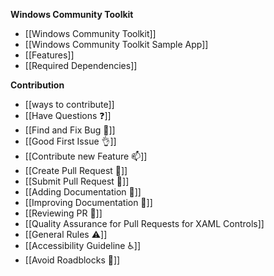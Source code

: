 **Windows Community Toolkit**

* [[Windows Community Toolkit]]
* [[Windows Community Toolkit Sample App]]
* [[Features]]
* [[Required Dependencies]]


**Contribution**

* [[ways to contribute]]
* [[Have Questions ❓]]
* [[Find and Fix Bug 🐛]]
* [[Good First Issue 👌]]
* [[Contribute new Feature 📫]]
* [[Create Pull Request 🚀]]
* [[Submit Pull Request 🚀]]
* [[Adding Documentation 📃]]
* [[Improving Documentation 📃]]
* [[Reviewing PR 📖]]
* [[Quality Assurance for Pull Requests for XAML Controls]]
* [[General Rules ⚠️]]
* [[Accessibility Guideline ♿]]
* [[Avoid Roadblocks 🚧]]